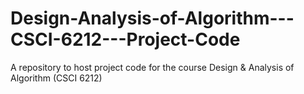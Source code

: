 # Design-Analysis-of-Algorithm---CSCI-6212---Project-Code
A repository to host project code for the course Design &amp; Analysis of Algorithm (CSCI 6212)
